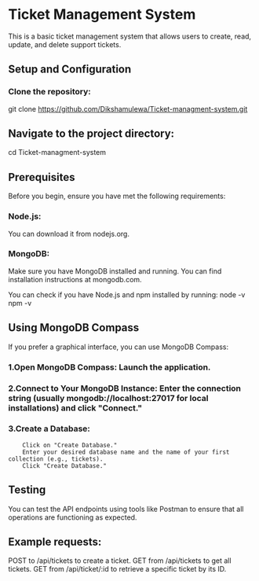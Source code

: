 # Ticket Management System

This is a basic ticket management system that allows users to create, read, update, and delete support tickets.

## Setup and Configuration

### Clone the repository:
git clone https://github.com/Dikshamulewa/Ticket-managment-system.git

## Navigate to the project directory:
cd Ticket-managment-system

## Prerequisites
Before you begin, ensure you have met the following requirements:

### Node.js:
You can download it from nodejs.org.

### MongoDB:
Make sure you have MongoDB installed and running. You can find installation instructions at mongodb.com.

You can check if you have Node.js and npm installed by running:
node -v
npm -v

## Using MongoDB Compass
If you prefer a graphical interface, you can use MongoDB Compass:

### 1.Open MongoDB Compass: Launch the application.
### 2.Connect to Your MongoDB Instance: Enter the connection string (usually mongodb://localhost:27017 for local installations) and click "Connect."
### 3.Create a Database:
        Click on "Create Database."
        Enter your desired database name and the name of your first collection (e.g., tickets).
        Click "Create Database."

## Testing
You can test the API endpoints using tools like Postman to ensure that all operations are functioning as expected.

## Example requests:
POST to /api/tickets to create a ticket.
GET from /api/tickets to get all tickets.
GET from /api/ticket/:id to retrieve a specific ticket by its ID.
